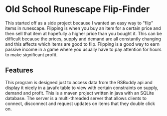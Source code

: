 # Old School Runescape Flip-Finder

This started off as a side project because I wanted an easy way to "flip" items
in runescape. Flipping is when you buy an item for a certain price and then sell
that item at hopefully a higher price than you bought it. This can be difficult
because the prices, supply and demand are all constantly changing and this affects
which items are good to flip. Flipping is a good way to earn passive income in a game
where you usually have to pay attention for hours to make significant profit.

## Features

This program is designed just to access data from the RSBuddy api and display it nicely
in a javafx table to view with certain constraints on supply, demand and profit. This is
a maven project written in java with an SQLite database. The server is a multi-threaded server
that allows clients to connect, disconnect and request updates on items that they double click
on.
